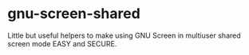 gnu-screen-shared
=================

Little but useful helpers to make using GNU Screen in multiuser shared screen mode EASY and SECURE.